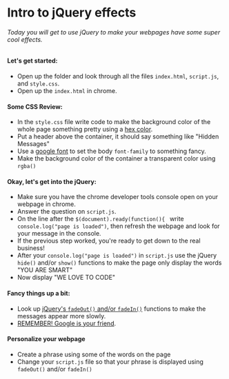 # Intro to jQuery effects
###### Today you will get to use jQuery to make your webpages have some super cool effects.

#### Let's get started:
* Open up the folder and look through all the files `index.html`, `script.js`, and `style.css`.
* Open up the `index.html` in chrome.

#### Some CSS Review:
* In the `style.css` file write code to make the background color of the whole page something pretty using a [hex color](https://www.google.com/search?q=hex+color+picker&oq=hex+color+picker&aqs=chrome..69i57j0l5.2831j0j1&sourceid=chrome&ie=UTF-8).
* Put a header above the container, it should say something like "Hidden Messages"
* Use a [google font](https://fonts.google.com/) to set the body `font-family` to something fancy.
* Make the background color of the container a transparent color using `rgba()`

#### Okay, let's get into the jQuery:
* Make sure you have the chrome developer tools console open on your webpage in chrome.
* Answer the question on `script.js`.
* On the line after the `$(document).ready(function(){ ` write `console.log("page is loaded")`, then refresh the webpage and look for your message in the console.
* If the previous step worked, you're ready to get down to the real business!
* After your `console.log("page is loaded")` in `script.js` use the jQuery `hide()` and/or `show()` functions to make the page only display the words "YOU ARE SMART"
* Now display "WE LOVE TO CODE"

#### Fancy things up a bit:
* Look up [jQuery's `fadeOut()` and/or `fadeIn()`](http://lmgtfy.com/?q=jQuery+fadeOut()) functions to make the messages appear more slowly.
* [REMEMBER! Google is your friend](http://lmgtfy.com/?q=jQuery+fadeOut()).

#### Personalize your webpage
* Create a phrase using some of the words on the page
* Change your `script.js` file so that your phrase is displayed using `fadeOut()` and/or `fadeIn()`